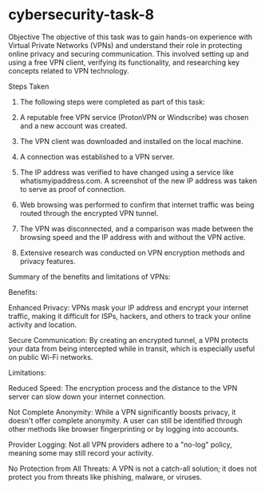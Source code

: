 # cybersecurity-task-8

Objective
The objective of this task was to gain hands-on experience with Virtual Private Networks (VPNs) and understand their role in protecting online privacy and securing communication. This involved setting up and using a free VPN client, verifying its functionality, and researching key concepts related to VPN technology.

Steps Taken
1. The following steps were completed as part of this task:

2. A reputable free VPN service (ProtonVPN or Windscribe) was chosen and a new account was created.

3. The VPN client was downloaded and installed on the local machine.

4. A connection was established to a VPN server.

5. The IP address was verified to have changed using a service like whatismyipaddress.com. A screenshot of the new IP address was taken to serve as proof of connection.

6. Web browsing was performed to confirm that internet traffic was being routed through the encrypted VPN tunnel.

7. The VPN was disconnected, and a comparison was made between the browsing speed and the IP address with and without the VPN active.

8. Extensive research was conducted on VPN encryption methods and privacy features.

Summary of the benefits and limitations of VPNs:

Benefits:

Enhanced Privacy: VPNs mask your IP address and encrypt your internet traffic, making it difficult for ISPs, hackers, and others to track your online activity and location.

Secure Communication: By creating an encrypted tunnel, a VPN protects your data from being intercepted while in transit, which is especially useful on public Wi-Fi networks.

Limitations:

Reduced Speed: The encryption process and the distance to the VPN server can slow down your internet connection.

Not Complete Anonymity: While a VPN significantly boosts privacy, it doesn't offer complete anonymity. A user can still be identified through other methods like browser fingerprinting or by logging into accounts.

Provider Logging: Not all VPN providers adhere to a "no-log" policy, meaning some may still record your activity.

No Protection from All Threats: A VPN is not a catch-all solution; it does not protect you from threats like phishing, malware, or viruses.

